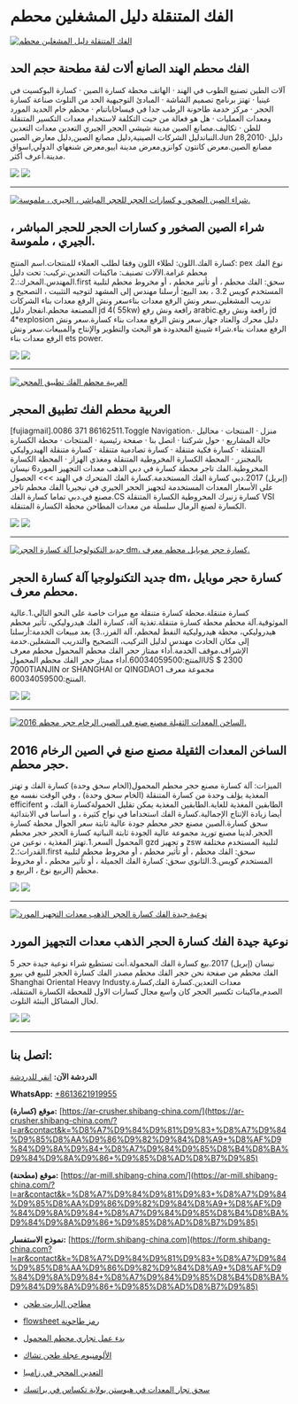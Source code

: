 # الفك المتنقلة دليل المشغلين محطم

<a href="https://swt.shibang-china.com/?l=ar&img&k=%D8%A7%D9%84%D9%81%D9%83+%D8%A7%D9%84%D9%85%D8%AA%D9%86%D9%82%D9%84%D8%A9+%D8%AF%D9%84%D9%8A%D9%84+%D8%A7%D9%84%D9%85%D8%B4%D8%BA%D9%84%D9%8A%D9%86+%D9%85%D8%AD%D8%B7%D9%85" target="_blank">![الفك المتنقلة دليل المشغلين محطم](http://static.shibang-china.com/all-800x300/1371.jpg)</a>

## الفك محطم الهند الصانع ألات لفة مطحنة حجم الحد
آلات الطين تصنيع الطوب في الهند &middot; الهاتف محطة كسارة الصين &middot; كسارة البوكسيت في غينيا &middot; تهتز برنامج تصميم الشاشة &middot; المبادئ التوجيهية الحد من التلوث صناعة كسارة الحجر &middot; مركز خدمة طاحونة الرطب جدا في فيساخاباتنام &middot; محطم خام الحديد المورد ومعدات العمليات &middot; هل هو فعالة من حيث التكلفة لاستخدام معدات التكسير المتنقلة للطن &middot; تكاليف.مصانع الصين مدينة شيشي الحجر الجيري التعدين معدات التعدين النباتدليل الشركات الصينية,دليل مصانع الصين,دليل معارض الصين.Jun 28,2010· دليل مصانع الصين.معرض كانتون كوانزو,معرض مدينة اييو,معرض شنغهاي الدولي,اسواق مدينة.أعرف أكثر.


<a href="https://whatsapp.shibangsoft.com/WhatsApp.php" target="_blank" title="WhatsApp">![](http://static.shibang-china.com/icon/whatsapp.png)</a> <a href="https://swt.shibang-china.com/?l=ar&icon&k=%D8%A7%D9%84%D9%81%D9%83+%D8%A7%D9%84%D9%85%D8%AA%D9%86%D9%82%D9%84%D8%A9+%D8%AF%D9%84%D9%8A%D9%84+%D8%A7%D9%84%D9%85%D8%B4%D8%BA%D9%84%D9%8A%D9%86+%D9%85%D8%AD%D8%B7%D9%85" target="_blank">![](http://static.shibang-china.com/icon/chat-ar.png)</a>

---

<a href="https://swt.shibang-china.com/?l=ar&img&k=%D8%A7%D9%84%D9%81%D9%83+%D8%A7%D9%84%D9%85%D8%AA%D9%86%D9%82%D9%84%D8%A9+%D8%AF%D9%84%D9%8A%D9%84+%D8%A7%D9%84%D9%85%D8%B4%D8%BA%D9%84%D9%8A%D9%86+%D9%85%D8%AD%D8%B7%D9%85" target="_blank">![شراء الصين الصخور و كسارات الحجر للحجر المباشر ، الجيري ، ملموسة.](http://static.shibang-china.com/all-800x300/596.jpg)</a>

## شراء الصين الصخور و كسارات الحجر للحجر المباشر ، الجيري ، ملموسة.
كسارة الفك.اللون: لطلاء اللون وفقا لطلب العملاء للمنتجات.اسم المنتج: pex نوع الفك محطم غرامة.الآلات تصنيف: ماكينات التعدين.تركيب: تحت دليل المهندس.المحرك:.2.first سحق: الفك محطم ، أو تأثير محطم ، أو مخروط محطم لتلبية المستخدم كويس 3.2 ، بعد البيع: أرسلنا مهندس إلى المشهد لتوجيه التثبيت ، التصحيح و تدريب المشغلين.سعر ونش الرفع معدات بناءسعر ونش الرفع معدات بناء الشركات المصنعة محطم.انفجار دليل jd 4( 55kw) رافعة ونش رفع arabic.رافعة ونش رفع jd 4*explosion دليل محرك والعتاد جهاز.سعر ونش الرفع معدات بناء كسارة.سعر ونش الرفع معدات بناء.شراء شيبنغ المحدودة هو البحث والتطوير والإنتاج والمبيعات.سعر ونش الرفع معدات بناء ets power.


<a href="https://whatsapp.shibangsoft.com/WhatsApp.php" target="_blank" title="WhatsApp">![](http://static.shibang-china.com/icon/whatsapp.png)</a> <a href="https://swt.shibang-china.com/?l=ar&icon&k=%D8%A7%D9%84%D9%81%D9%83+%D8%A7%D9%84%D9%85%D8%AA%D9%86%D9%82%D9%84%D8%A9+%D8%AF%D9%84%D9%8A%D9%84+%D8%A7%D9%84%D9%85%D8%B4%D8%BA%D9%84%D9%8A%D9%86+%D9%85%D8%AD%D8%B7%D9%85" target="_blank">![](http://static.shibang-china.com/icon/chat-ar.png)</a>

---

<a href="https://swt.shibang-china.com/?l=ar&img&k=%D8%A7%D9%84%D9%81%D9%83+%D8%A7%D9%84%D9%85%D8%AA%D9%86%D9%82%D9%84%D8%A9+%D8%AF%D9%84%D9%8A%D9%84+%D8%A7%D9%84%D9%85%D8%B4%D8%BA%D9%84%D9%8A%D9%86+%D9%85%D8%AD%D8%B7%D9%85" target="_blank">![العربية محطم الفك تطبيق المحجر](http://static.shibang-china.com/all-800x300/1471.jpg)</a>

## العربية محطم الفك تطبيق المحجر
[fujiagmail].0086 371 86162511.Toggle Navigation.منزل &middot; المنتجات &middot; محاليل &middot; حالة المشاريع &middot; حول شركتنا &middot; اتصل بنا &middot; صفحة رئيسية &middot; المنتجات &middot; محطة الكسارة المتنقلة &middot; كسارة فكية متنقلة &middot; كسارة تصادمية متنقلة &middot; كسارة متنقلة الهيدروليكي بالمجنزر &middot; المحطة الكسارة المخروطية المتنقلة ومغذي الهزاز &middot; المحطة الكسارة المخروطية.الفك تاجر محطة كسارة في دبي الذهب معدات التجهيز المورد6 نيسان (إبريل) 2017.دبي كسارة الفك المستخدمة.كسارة الفك المتحرك في الهند &gt;&gt;&gt; الحصول على الأسعار المعدات المستخدمة لتجهيز الحجر الجيري في نيجيريا الفك محطم تاجر مصنع في.دبي تماما كسارة الفك.CS كسارة زنبرك المخروطية الكسارة المتنقلة VSI الكسارة لصنع الرمال سلسلة من معدات المطاحن محطة الكسارة المتنقلة.


<a href="https://whatsapp.shibangsoft.com/WhatsApp.php" target="_blank" title="WhatsApp">![](http://static.shibang-china.com/icon/whatsapp.png)</a> <a href="https://swt.shibang-china.com/?l=ar&icon&k=%D8%A7%D9%84%D9%81%D9%83+%D8%A7%D9%84%D9%85%D8%AA%D9%86%D9%82%D9%84%D8%A9+%D8%AF%D9%84%D9%8A%D9%84+%D8%A7%D9%84%D9%85%D8%B4%D8%BA%D9%84%D9%8A%D9%86+%D9%85%D8%AD%D8%B7%D9%85" target="_blank">![](http://static.shibang-china.com/icon/chat-ar.png)</a>

---

<a href="https://swt.shibang-china.com/?l=ar&img&k=%D8%A7%D9%84%D9%81%D9%83+%D8%A7%D9%84%D9%85%D8%AA%D9%86%D9%82%D9%84%D8%A9+%D8%AF%D9%84%D9%8A%D9%84+%D8%A7%D9%84%D9%85%D8%B4%D8%BA%D9%84%D9%8A%D9%86+%D9%85%D8%AD%D8%B7%D9%85" target="_blank">![جديد التكنولوجيا آلة كسارة الحجر dm، كسارة حجر موبايل محطم معرف.](http://static.shibang-china.com/all-800x300/277.jpg)</a>

## جديد التكنولوجيا آلة كسارة الحجر dm، كسارة حجر موبايل محطم معرف.
كسارة متنقلة.محطة كسارة متنقلة مع ميزات خاصة على النحو التالي.1.عالية الموثوقية.آلة محطم محطة كسارة متنقلة.تغذية آلة، كسارة الفك هيدروليكي، تأثير محطم هيدروليكي، محطة هيدروليكية النفط لمحطم، آلة الفرز،.3) بعد مبيعات الخدمة:أرسلنا إلى مكان الحادث مهندس لدليل التركيب، التصحيح والتدريب المشغلين.خدمة الإشراف.موقف الخدمة.أداء ممتاز حجر الفك محطم المحمول محطم معرف المنتج:60034059500.أداء ممتاز حجر الفك محطم المحمولUS $ 2300 7000TIANJIN or SHANGHAI or QINGDAO1 مجموعة معرف المنتج:60034059500.


<a href="https://whatsapp.shibangsoft.com/WhatsApp.php" target="_blank" title="WhatsApp">![](http://static.shibang-china.com/icon/whatsapp.png)</a> <a href="https://swt.shibang-china.com/?l=ar&icon&k=%D8%A7%D9%84%D9%81%D9%83+%D8%A7%D9%84%D9%85%D8%AA%D9%86%D9%82%D9%84%D8%A9+%D8%AF%D9%84%D9%8A%D9%84+%D8%A7%D9%84%D9%85%D8%B4%D8%BA%D9%84%D9%8A%D9%86+%D9%85%D8%AD%D8%B7%D9%85" target="_blank">![](http://static.shibang-china.com/icon/chat-ar.png)</a>

---

<a href="https://swt.shibang-china.com/?l=ar&img&k=%D8%A7%D9%84%D9%81%D9%83+%D8%A7%D9%84%D9%85%D8%AA%D9%86%D9%82%D9%84%D8%A9+%D8%AF%D9%84%D9%8A%D9%84+%D8%A7%D9%84%D9%85%D8%B4%D8%BA%D9%84%D9%8A%D9%86+%D9%85%D8%AD%D8%B7%D9%85" target="_blank">![2016 الساخن المعدات الثقيلة مصنع صنع في الصين الرخام حجر محطم.](http://static.shibang-china.com/all-800x300/926.jpg)</a>

## 2016 الساخن المعدات الثقيلة مصنع صنع في الصين الرخام حجر محطم.
الميزات: آلة كسارة مصنع حجر محطم المحمول(الخام سحق وحدة) كسارة الفك و تهتز المغذية يؤلف وحدة من كسارة المتنقلة (الخام سحق وحدة) ، وفي الوقت نفسه مع efficifent الطابقين المغذية للغاية.الطابقين المغذية يمكن تقليل الحمولةكسارة الفك، و أيضا زيادة الإنتاج الإجمالية.كسارة الفك استخداما في نواح كثيرة ، و أساسا في الابتدائية سحق كسارة.الصين مصنع حجر محطم جودة عالية ثابتة سعر الجوال محطة كسارة الحجر.لدينا مصنع توريد مجموعة عالية الجودة ثابتة النباتية كسارة الحجر حجر محطم المحمول السعر.1.تهتز المغذية ، نوعين من gzd و تجهيز zsw لتلبية المستخدم مختلفة القدرات؛.2.first سحق: الفك محطم ، أو تأثير محطم ، أو مخروط محطم لتلبية المستخدم كويس.3.الثانوي سحق: كسارة الفك الجميلة ، أو تأثير محطم ، أو مخروط محطم (الربيع نوع ، الربيع و.


<a href="https://whatsapp.shibangsoft.com/WhatsApp.php" target="_blank" title="WhatsApp">![](http://static.shibang-china.com/icon/whatsapp.png)</a> <a href="https://swt.shibang-china.com/?l=ar&icon&k=%D8%A7%D9%84%D9%81%D9%83+%D8%A7%D9%84%D9%85%D8%AA%D9%86%D9%82%D9%84%D8%A9+%D8%AF%D9%84%D9%8A%D9%84+%D8%A7%D9%84%D9%85%D8%B4%D8%BA%D9%84%D9%8A%D9%86+%D9%85%D8%AD%D8%B7%D9%85" target="_blank">![](http://static.shibang-china.com/icon/chat-ar.png)</a>

---

<a href="https://swt.shibang-china.com/?l=ar&img&k=%D8%A7%D9%84%D9%81%D9%83+%D8%A7%D9%84%D9%85%D8%AA%D9%86%D9%82%D9%84%D8%A9+%D8%AF%D9%84%D9%8A%D9%84+%D8%A7%D9%84%D9%85%D8%B4%D8%BA%D9%84%D9%8A%D9%86+%D9%85%D8%AD%D8%B7%D9%85" target="_blank">![نوعية جيدة الفك كسارة الحجر الذهب معدات التجهيز المورد](http://static.shibang-china.com/all-800x300/694.jpg)</a>

## نوعية جيدة الفك كسارة الحجر الذهب معدات التجهيز المورد
5 نيسان (إبريل) 2017.بيع كسارة الفك المحمولة.أنت تستطيع شراء نوعية جيدة حجر الفك محطم من صفحة نحن حجر الفك محطم مصدر الفك كسارة الحجر للبيع في بيرو Shanghai Oriental Heavy Industy.معدات التعدين.كسارة الفك,كسارة الصدم,ماكينات تكسير الحجر كان واسع مجال كسارات الاول للمحطة الكسارة المتنقلة، لحال المشاكل البنئة التلوث.

<a href="https://whatsapp.shibangsoft.com/WhatsApp.php" target="_blank" title="WhatsApp">![](http://static.shibang-china.com/icon/whatsapp.png)</a> <a href="https://swt.shibang-china.com/?l=ar&icon&k=%D8%A7%D9%84%D9%81%D9%83+%D8%A7%D9%84%D9%85%D8%AA%D9%86%D9%82%D9%84%D8%A9+%D8%AF%D9%84%D9%8A%D9%84+%D8%A7%D9%84%D9%85%D8%B4%D8%BA%D9%84%D9%8A%D9%86+%D9%85%D8%AD%D8%B7%D9%85" target="_blank">![](http://static.shibang-china.com/icon/chat-ar.png)</a>

---
## اتصل بنا:

**الدردشة الآن:** [انقر للدردشة](https://swt.shibang-china.com?l=ar&contact&k=%D8%A7%D9%84%D9%81%D9%83+%D8%A7%D9%84%D9%85%D8%AA%D9%86%D9%82%D9%84%D8%A9+%D8%AF%D9%84%D9%8A%D9%84+%D8%A7%D9%84%D9%85%D8%B4%D8%BA%D9%84%D9%8A%D9%86+%D9%85%D8%AD%D8%B7%D9%85)

**WhatsApp:**  [+8613621919955](https://whatsapp.shibangsoft.com/WhatsApp.php)

**موقع (كسارة):** [https://ar-crusher.shibang-china.com/](https://ar-crusher.shibang-china.com/?l=ar&contact&k=%D8%A7%D9%84%D9%81%D9%83+%D8%A7%D9%84%D9%85%D8%AA%D9%86%D9%82%D9%84%D8%A9+%D8%AF%D9%84%D9%8A%D9%84+%D8%A7%D9%84%D9%85%D8%B4%D8%BA%D9%84%D9%8A%D9%86+%D9%85%D8%AD%D8%B7%D9%85)

**موقع (مطحنة):** [https://ar-mill.shibang-china.com/](https://ar-mill.shibang-china.com/?l=ar&contact&k=%D8%A7%D9%84%D9%81%D9%83+%D8%A7%D9%84%D9%85%D8%AA%D9%86%D9%82%D9%84%D8%A9+%D8%AF%D9%84%D9%8A%D9%84+%D8%A7%D9%84%D9%85%D8%B4%D8%BA%D9%84%D9%8A%D9%86+%D9%85%D8%AD%D8%B7%D9%85)

**نموذج الاستفسار:** [https://form.shibang-china.com](https://form.shibang-china.com?l=ar&contact&k=%D8%A7%D9%84%D9%81%D9%83+%D8%A7%D9%84%D9%85%D8%AA%D9%86%D9%82%D9%84%D8%A9+%D8%AF%D9%84%D9%8A%D9%84+%D8%A7%D9%84%D9%85%D8%B4%D8%BA%D9%84%D9%8A%D9%86+%D9%85%D8%AD%D8%B7%D9%85)

* [مطاحن الباريت طحن](../30/%D9%85%D8%B7%D8%A7%D8%AD%D9%86%20%D8%A7%D9%84%D8%A8%D8%A7%D8%B1%D9%8A%D8%AA%20%D8%B7%D8%AD%D9%86.md)

* [flowsheet رمز طاحونة](../28/flowsheet%20%D8%B1%D9%85%D8%B2%20%D8%B7%D8%A7%D8%AD%D9%88%D9%86%D8%A9.md)

* [بدء عمل تجاري محطم المحمول](../30/%D8%A8%D8%AF%D8%A1%20%D8%B9%D9%85%D9%84%20%D8%AA%D8%AC%D8%A7%D8%B1%D9%8A%20%D9%85%D8%AD%D8%B7%D9%85%20%D8%A7%D9%84%D9%85%D8%AD%D9%85%D9%88%D9%84.md)

* [الألومنيوم عجلة طحن تشاك](../28/%D8%A7%D9%84%D8%A3%D9%84%D9%88%D9%85%D9%86%D9%8A%D9%88%D9%85%20%D8%B9%D8%AC%D9%84%D8%A9%20%D8%B7%D8%AD%D9%86%20%D8%AA%D8%B4%D8%A7%D9%83.md)

* [التعدين المحجر في زامبيا](../30/%D8%A7%D9%84%D8%AA%D8%B9%D8%AF%D9%8A%D9%86%20%D8%A7%D9%84%D9%85%D8%AD%D8%AC%D8%B1%20%D9%81%D9%8A%20%D8%B2%D8%A7%D9%85%D8%A8%D9%8A%D8%A7.md)

* [سحق تجار المعدات في هيوستن بولاية تكساس في براتسك](../30/%D8%B3%D8%AD%D9%82%20%D8%AA%D8%AC%D8%A7%D8%B1%20%D8%A7%D9%84%D9%85%D8%B9%D8%AF%D8%A7%D8%AA%20%D9%81%D9%8A%20%D9%87%D9%8A%D9%88%D8%B3%D8%AA%D9%86%20%D8%A8%D9%88%D9%84%D8%A7%D9%8A%D8%A9%20%D8%AA%D9%83%D8%B3%D8%A7%D8%B3%20%D9%81%D9%8A%20%D8%A8%D8%B1%D8%A7%D8%AA%D8%B3%D9%83.md)